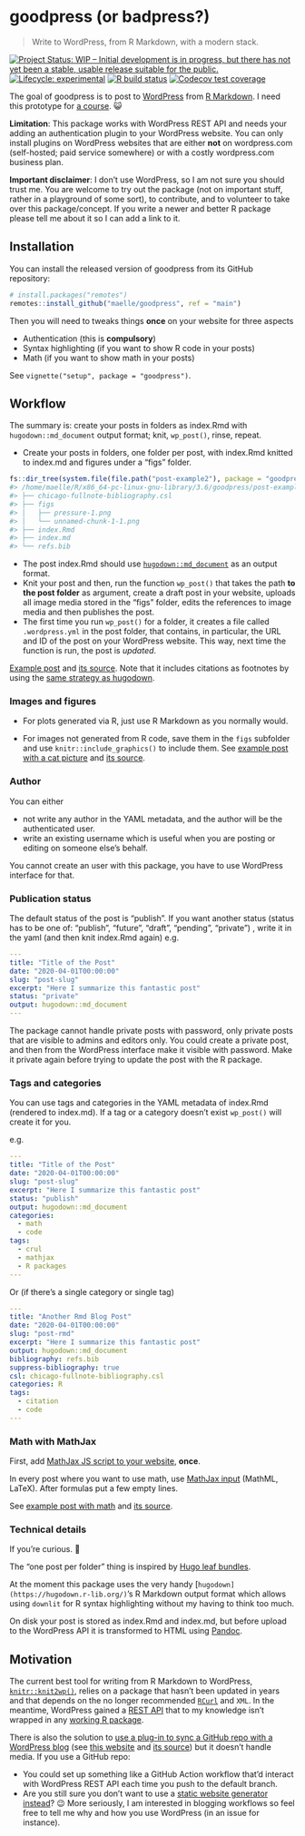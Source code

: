 
<!-- README.md is generated from README.Rmd. Please edit that file -->

# goodpress (or badpress?)

> Write to WordPress, from R Markdown, with a modern stack.

<!-- badges: start -->

[![Project Status: WIP – Initial development is in progress, but there
has not yet been a stable, usable release suitable for the
public.](https://www.repostatus.org/badges/latest/wip.svg)](https://www.repostatus.org/#wip)
[![Lifecycle:
experimental](https://img.shields.io/badge/lifecycle-experimental-orange.svg)](https://www.tidyverse.org/lifecycle/#experimental)
[![R build
status](https://github.com/maelle/goodpress/workflows/R-CMD-check/badge.svg)](https://github.com/maelle/goodpress/actions?query=workflow%3AR-CMD-check)
[![Codecov test
coverage](https://codecov.io/gh/maelle/goodpress/branch/main/graph/badge.svg)](https://codecov.io/gh/maelle/goodpress?branch=main)
<!-- badges: end -->

The goal of goodpress is to post to [WordPress](https://wordpress.org/)
from [R Markdown](https://rmarkdown.rstudio.com/). I need this prototype
for [a course](https://scientific-rmd-blogging.netlify.app/). 😺

**Limitation**: This package works with WordPress REST API and needs
your adding an authentication plugin to your WordPress website. You can
only install plugins on WordPress websites that are either **not** on
wordpress.com (self-hosted; paid service somewhere) or with a costly
wordpress.com business plan.

**Important disclaimer**: I don’t use WordPress, so I am not sure you
should trust me. You are welcome to try out the package (not on
important stuff, rather in a playground of some sort), to contribute,
and to volunteer to take over this package/concept. If you write a newer
and better R package please tell me about it so I can add a link to it.

## Installation

You can install the released version of goodpress from its GitHub
repository:

``` r
# install.packages("remotes")
remotes::install_github("maelle/goodpress", ref = "main")
```

Then you will need to tweaks things **once** on your website for three
aspects

  - Authentication (this is **compulsory**)
  - Syntax highlighting (if you want to show R code in your posts)
  - Math (if you want to show math in your posts)

See `vignette("setup", package = "goodpress")`.

## Workflow

The summary is: create your posts in folders as index.Rmd with
`hugodown::md_document` output format; knit, `wp_post()`, rinse, repeat.

  - Create your posts in folders, one folder per post, with index.Rmd
    knitted to index.md and figures under a “figs” folder.

<!-- end list -->

``` r
fs::dir_tree(system.file(file.path("post-example2"), package = "goodpress"))
#> /home/maelle/R/x86_64-pc-linux-gnu-library/3.6/goodpress/post-example2
#> ├── chicago-fullnote-bibliography.csl
#> ├── figs
#> │   ├── pressure-1.png
#> │   └── unnamed-chunk-1-1.png
#> ├── index.Rmd
#> ├── index.md
#> └── refs.bib
```

  - The post index.Rmd should use
    [`hugodown::md_document`](https://hugodown.r-lib.org/reference/md_document.html)
    as an output format.
  - Knit your post and then, run the function `wp_post()` that takes the
    path **to the post folder** as argument, create a draft post in your
    website, uploads all image media stored in the “figs” folder, edits
    the references to image media and then publishes the post.
  - The first time you run `wp_post()` for a folder, it creates a file
    called `.wordpress.yml` in the post folder, that contains, in
    particular, the URL and ID of the post on your WordPress website.
    This way, next time the function is run, the post is *updated*.

[Example post](https://rmd-wordpress.eu/post-rmd/) and [its
source](https://github.com/maelle/goodpress/tree/main/inst/post-example2).
Note that it includes citations as footnotes by using the [same strategy
as hugodown](https://github.com/r-lib/hugodown#citations).

### Images and figures

  - For plots generated via R, just use R Markdown as you normally
    would.

  - For images not generated from R code, save them in the `figs`
    subfolder and use `knitr::include_graphics()` to include them. See
    [example post with a cat
    picture](https://rmd-wordpress.eu/post-slug/) and [its
    source](https://github.com/maelle/goodpress/tree/main/inst/post-example).

### Author

You can either

  - not write any author in the YAML metadata, and the author will be
    the authenticated user.
  - write an existing username which is useful when you are posting or
    editing on someone else’s behalf.

You cannot create an user with this package, you have to use WordPress
interface for that.

### Publication status

The default status of the post is “publish”. If you want another status
(status has to be one of: “publish”, “future”, “draft”, “pending”,
“private”) , write it in the yaml (and then knit index.Rmd again) e.g.

``` yaml
---
title: "Title of the Post"
date: "2020-04-01T00:00:00"
slug: "post-slug"
excerpt: "Here I summarize this fantastic post"
status: "private"
output: hugodown::md_document
---
```

The package cannot handle private posts with password, only private
posts that are visible to admins and editors only. You could create a
private post, and then from the WordPress interface make it visible with
password. Make it private again before trying to update the post with
the R package.

### Tags and categories

You can use tags and categories in the YAML metadata of index.Rmd
(rendered to index.md). If a tag or a category doesn’t exist `wp_post()`
will create it for you.

e.g.

``` yaml
---
title: "Title of the Post"
date: "2020-04-01T00:00:00"
slug: "post-slug"
excerpt: "Here I summarize this fantastic post"
status: "publish"
output: hugodown::md_document
categories:
  - math
  - code
tags:
  - crul
  - mathjax
  - R packages
---
```

Or (if there’s a single category or single tag)

``` yaml
---
title: "Another Rmd Blog Post"
date: "2020-04-01T00:00:00"
slug: "post-rmd"
excerpt: "Here I summarize this fantastic post"
output: hugodown::md_document
bibliography: refs.bib
suppress-bibliography: true
csl: chicago-fullnote-bibliography.csl
categories: R
tags:
  - citation
  - code
---
```

### Math with MathJax

First, add [MathJax JS script to your
website](https://maelle.github.io/goodpress/articles/setup.html#math-1),
**once**.

In every post where you want to use math, use [MathJax
input](https://docs.mathjax.org/en/latest/input/tex/index.html) (MathML,
LaTeX). After formulas put a few empty lines.

See [example post with math](https://rmd-wordpress.eu/post-slug/) and
[its
source](https://github.com/maelle/goodpress/tree/main/inst/post-example).

### Technical details

If you’re curious. 🙂

The “one post per folder” thing is inspired by [Hugo leaf
bundles](https://gohugo.io/content-management/page-bundles/).

At the moment this package uses the very handy
\[`hugodown](https://hugodown.r-lib.org/)`’s R Markdown output format
which allows using `downlit` for R syntax highlighting without my having
to think too much.

On disk your post is stored as index.Rmd and index.md, but before upload
to the WordPress API it is transformed to HTML using
[Pandoc](https://pandoc.org/).

## Motivation

The current best tool for writing from R Markdown to WordPress,
[`knitr::knit2wp()`](https://tobiasdienlin.com/2019/03/08/how-to-publish-a-blog-post-on-wordpress-using-rmarkdown/),
relies on a package that hasn’t been updated in years and that depends
on the no longer recommended
[`RCurl`](https://frie.codes/curl-vs-rcurl/) and `XML`. In the meantime,
WordPress gained a [REST API](https://developer.wordpress.org/rest-api/)
that to my knowledge isn’t wrapped in any [working R
package](https://github.com/jaredlander/wordpressr).

There is also the solution to [use a plug-in to sync a GitHub repo with
a WordPress blog](https://github.com/mAAdhaTTah/wordpress-github-sync/)
(see [this website](https://abcdr.thinkr.fr/soumettre-un-article/) and
[its source](https://github.com/ThinkR-open/abcdR)) but it doesn’t
handle media. If you use a GitHub repo:

  - You could set up something like a GitHub Action workflow that’d
    interact with WordPress REST API each time you push to the default
    branch.
  - Are you still sure you don’t want to use a [static website generator
    instead](https://gohugo.io/tools/migrations/)? :wink: More
    seriously, I am interested in blogging workflows so feel free to
    tell me why and how you use WordPress (in an issue for instance).
